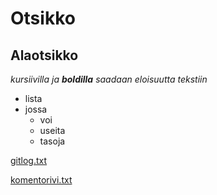 # Otsikko

## Alaotsikko

_kursiivilla ja **boldilla** saadaan eloisuutta tekstiin_

* lista
* jossa
  * voi
  * useita
  * tasoja


[gitlog.txt](https://github.com/Topi62/ot-harjoitustyo/blob/master/laskarit/viikko1/gitlog.txt)

[komentorivi.txt](https://github.com/Topi62/ot-harjoitustyo/blob/master/laskarit/viikko1/komentorivi.txt)
